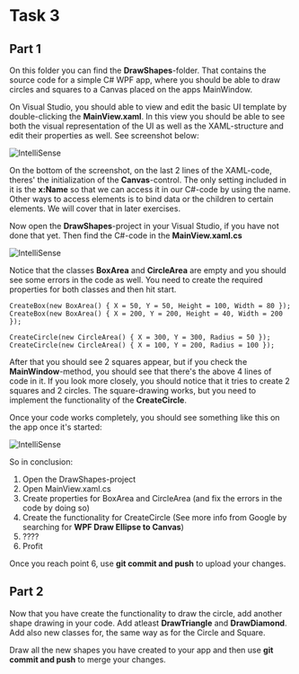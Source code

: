 # Task 3

## Part 1
On this folder you can find the **DrawShapes**-folder. That contains the source code for a simple C# WPF app, where you should be able to draw circles and squares to a Canvas placed on the apps MainWindow.

On Visual Studio, you should able to view and edit the basic UI template by double-clicking the **MainView.xaml**. In this view you should be able to see both the visual representation of the UI as well as the XAML-structure and edit their properties as well. See screenshot below:

![IntelliSense](/../master/Images/1_P0.PNG?raw=true)

On the bottom of the screenshot, on the last 2 lines of the XAML-code, theres' the initialization of the **Canvas**-control. The only setting included in it is the **x:Name** so that we can access it in our C#-code by using the name. Other ways to access elements is to bind data or the children to certain elements. We will cover that in later exercises.

Now open the **DrawShapes**-project in your Visual Studio, if you have not done that yet. Then find the C#-code in the **MainView.xaml.cs**

![IntelliSense](/../master/Images/1_P2.PNG?raw=true)

Notice that the classes **BoxArea** and **CircleArea** are empty and you should see some errors in the code as well. You need to create the required properties for both classes and then hit start. 

```
CreateBox(new BoxArea() { X = 50, Y = 50, Height = 100, Width = 80 });
CreateBox(new BoxArea() { X = 200, Y = 200, Height = 40, Width = 200 });

CreateCircle(new CircleArea() { X = 300, Y = 300, Radius = 50 });
CreateCircle(new CircleArea() { X = 100, Y = 200, Radius = 100 });
```

After that you should see 2 squares appear, but if you check the **MainWindow**-method, you should see that there's the above 4 lines of code in it. If you look more closely, you should notice that it tries to create 2 squares and 2 circles. The square-drawing works, but you need to implement the functionality of the **CreateCircle**.

Once your code works completely, you should see something like this on the app once it's started:

![IntelliSense](/../master/Images/1_P1.PNG?raw=true)

So in conclusion:
1. Open the DrawShapes-project
2. Open MainView.xaml.cs
3. Create properties for BoxArea and CircleArea (and fix the errors in the code by doing so)
4. Create the functionality for CreateCircle (See more info from Google by searching for **WPF Draw Ellipse to Canvas**)
5. ????
6. Profit

Once you reach point 6, use **git commit and push** to upload your changes.

## Part 2

Now that you have create the functionality to draw the circle, add another shape drawing in your code. Add atleast **DrawTriangle** and **DrawDiamond**. Add also new classes for, the same way as for the Circle and Square.

Draw all the new shapes you have created to your app and then use **git commit and push** to merge your changes.